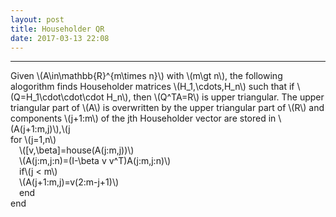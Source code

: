 ```yaml
---
layout: post
title: Householder QR
date: 2017-03-13 22:08
---
```


----------------
<div>
Given \(A\in\mathbb{R}^{m\times n}\) with \(m\gt n\), the following alogorithm finds Householder matrices \(H_1,\cdots,H_n\) such that if \(Q=H_1\cdot\cdot\cdot H_n\), then \(Q^TA=R\) is upper triangular. The upper triangular part of \(A\) is overwritten by the upper triangular part of \(R\) and components \(j+1:m\) of the jth Householder vector are stored in \(A(j+1:m,j)\),\(j<m\).<br/>
<br/>
for \(j=1,n\)<br/>
&emsp;\([v,\beta]=house(A(j:m,j))\)<br/>
&emsp;\(A(j:m,j:n)=(I-\beta v v^T)A(j:m,j:n)\)<br/>
&emsp;if\(j < m\) <br/>
&emsp;\(A(j+1:m,j)=v(2:m-j+1)\)<br/>
&emsp;end<br/>
end<br/>

</div>

